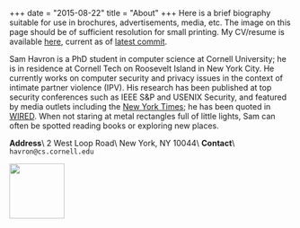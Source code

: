 +++
date = "2015-08-22"
title = "About"
+++ 
Here is a brief biography suitable for use in brochures, advertisements,
media, etc. The image on this page should be of sufficient resolution for small
printing. My CV/resume is available
[here](https://github.com/havron/cv/blob/master/havron.cv.pdf), current as of
[latest commit](https://github.com/havron/cv/commits/master).


Sam Havron is a PhD student in computer science at Cornell University; he is in
residence at Cornell Tech on Roosevelt Island in New York City. He currently
works on computer security and privacy issues in the context of intimate
partner violence (IPV). His research has been published at top security
conferences such as IEEE S&P and USENIX Security, and featured by media outlets including the [New
York Times](https://www.nytimes.com/2018/05/19/technology/phone-apps-stalking.html); he has been quoted in [WIRED](https://www.wired.com/story/eva-galperin-stalkerware-kaspersky-antivirus/). When not staring at metal rectangles
full of little lights, Sam can often be spotted reading books or exploring new
places.

**Address**\\
2 West Loop Road\\
New York, NY 10044\\
**Contact**\\
`havron@cs.cornell.edu`

<a href="https://www.nytimes.com/2017/09/13/arts/design/cornell-tech-art-roosevelt-island.html" rel="noopener" target="_blank"><img src="/img/manhattan-map.svg" style="width: 7em"></a>
